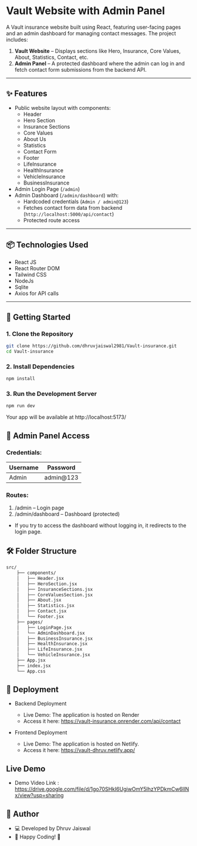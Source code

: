 # Vault Website with Admin Panel

A Vault insurance website built using React, featuring user-facing pages and an admin dashboard for managing contact messages. The project includes:

1. **Vault Website** – Displays sections like Hero, Insurance, Core Values, About, Statistics, Contact, etc.
2. **Admin Panel** – A protected dashboard where the admin can log in and fetch contact form submissions from the backend API.

---

## ✨ Features

- Public website layout with components:
  - Header
  - Hero Section
  - Insurance Sections
  - Core Values
  - About Us
  - Statistics
  - Contact Form
  - Footer
  - LifeInsurance
  - HealthInsurance
  - VehicleInsurance
  - BusinessInsurance
- Admin Login Page (`/admin`)
- Admin Dashboard (`/admin/dashboard`) with:
  - Hardcoded credentials (`Admin / admin@123`)
  - Fetches contact form data from backend (`http://localhost:5000/api/contact`)
  - Protected route access

---

## 📦 Technologies Used

- React JS
- React Router DOM
- Tailwind CSS
- NodeJs
- Sqlite
- Axios for API calls

---

## 🚀 Getting Started

### 1. Clone the Repository

```bash
git clone https://github.com/dhruvjaiswal2981/Vault-insurance.git
cd Vault-insurance
```

### 2. Install Dependencies

```bash
npm install
```

### 3. Run the Development Server
```bash
npm run dev
```
Your app will be available at http://localhost:5173/ 

## 🔐 Admin Panel Access

### Credentials:

| Username | Password   |
| -------- | ---------- |
| Admin    | admin@123 |

### Routes:

1. /admin – Login page
2. /admin/dashboard – Dashboard (protected)

- If you try to access the dashboard without logging in, it redirects to the login page.

## 🛠 Folder Structure

```bash
src/
    ├── components/
    │   ├── Header.jsx
    │   ├── HeroSection.jsx
    │   ├── InsuranceSections.jsx
    │   ├── CoreValuesSection.jsx
    │   ├── About.jsx
    │   ├── Statistics.jsx
    │   ├── Contact.jsx
    │   └── Footer.jsx
    ├── pages/
    │   ├── LoginPage.jsx
    │   └── AdminDashboard.jsx
    │   ├── BusinessInsurance.jsx
    │   ├── HealthInsurance.jsx
    │   ├── LifeInsurance.jsx
    │   └── VehicleInsurance.jsx
    ├── App.jsx
    ├── index.jsx
    └── App.css
```

## 🚀 Deployment

- Backend Deployment
    - Live Demo: The application is hosted on Render
    - Access it here: https://vault-insurance.onrender.com/api/contact

- Frontend Deployment
    - Live Demo: The application is hosted on Netlify.
    - Access it here: https://vault-dhruv.netlify.app/

## Live Demo
- Demo Video Link : https://drive.google.com/file/d/1go70SHkI6UgiwOmY5lhzYPDkmCw6lINx/view?usp=sharing

## 📌 Author

- 💻 Developed by Dhruv Jaiswal
- 🚀 Happy Coding! 🎉